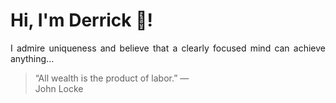 # Hi, I'm Derrick 👋!
<p align="justify">I admire uniqueness and believe that a clearly focused mind can achieve anything...</p> 
<!-- #quote-start -->
<blockquote>&ldquo;All wealth is the product of labor.&rdquo; &mdash; <footer>John Locke</footer></blockquote>
<!-- #quote-end -->

